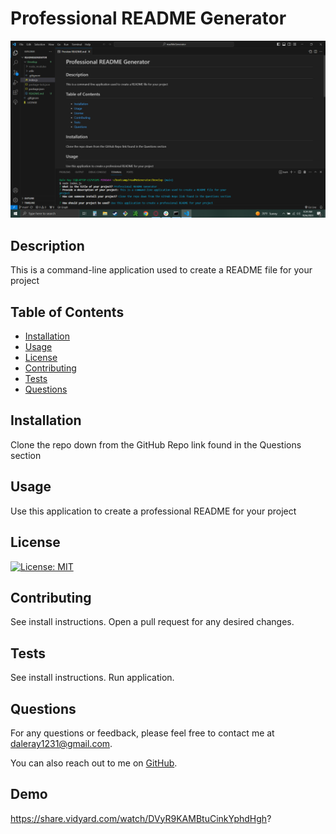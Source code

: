 
# Professional README Generator
![Alt text](image.png)

## Description
This is a command-line application used to create a README file for your project

## Table of Contents
- [Installation](#installation)
- [Usage](#usage)
- [License](#license)
- [Contributing](#contributing)
- [Tests](#tests)
- [Questions](#questions)

## Installation
Clone the repo down from the GitHub Repo link found in the Questions section

## Usage
Use this application to create a professional README for your project

## License
[![License: MIT](https://img.shields.io/badge/License-MIT-yellow.svg)](https://opensource.org/licenses/MIT)

## Contributing
See install instructions. Open a pull request for any desired changes.

## Tests
See install instructions. Run application.

## Questions
For any questions or feedback, please feel free to contact me at daleray1231@gmail.com.

You can also reach out to me on [GitHub](https://github.com/daleray1231).

## Demo
https://share.vidyard.com/watch/DVyR9KAMBtuCinkYphdHgh?
